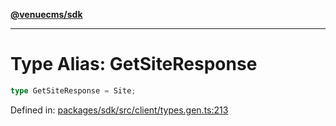 [**@venuecms/sdk**](../Index.md)

***

# Type Alias: GetSiteResponse

```ts
type GetSiteResponse = Site;
```

Defined in: [packages/sdk/src/client/types.gen.ts:213](https://github.com/venuecms/sdk/blob/dfe07bbbcbeec8ddfda43f5a7fc98ecc9dc8ce66/packages/sdk/src/client/types.gen.ts#L213)
